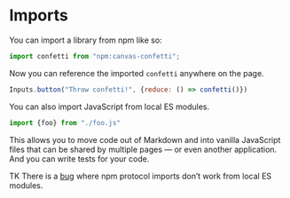 # Imports

You can import a library from npm like so:

```js show
import confetti from "npm:canvas-confetti";
```

Now you can reference the imported `confetti` anywhere on the page.

```js show
Inputs.button("Throw confetti!", {reduce: () => confetti()})
```

You can also import JavaScript from local ES modules.

```js no-run
import {foo} from "./foo.js"
```

This allows you to move code out of Markdown and into vanilla JavaScript files that can be shared by multiple pages — or even another application. And you can write tests for your code.

TK There is a [bug](https://github.com/observablehq/cli/issues/115) where npm protocol imports don’t work from local ES modules.
